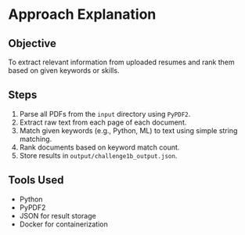 # Approach Explanation

## Objective
To extract relevant information from uploaded resumes and rank them based on given keywords or skills.

## Steps
1. Parse all PDFs from the `input` directory using `PyPDF2`.
2. Extract raw text from each page of each document.
3. Match given keywords (e.g., Python, ML) to text using simple string matching.
4. Rank documents based on keyword match count.
5. Store results in `output/challenge1b_output.json`.

## Tools Used
- Python
- PyPDF2
- JSON for result storage
- Docker for containerization

